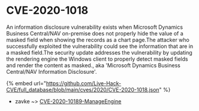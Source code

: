 # CVE-2020-1018

An information disclosure vulnerability exists when Microsoft Dynamics Business Central/NAV on-premise does not properly hide the value of a masked field when showing the records as a chart page.The attacker who successfully exploited the vulnerability could see the information that are in a masked field.The security update addresses the vulnerability by updating the rendering engine the Windows client to properly detect masked fields and render the content as masked., aka 'Microsoft Dynamics Business Central/NAV Information Disclosure'.

{% embed url="https://github.com/Live-Hack-CVE/full_database/blob/main/cves/2020/CVE-2020-1018.json" %}


* zavke ~> [CVE-2020-10189-ManageEngine](https://www.alice-snow.ru/2020/database/cve-2020-1018/cve-2020-10189-manageengine-zavke)